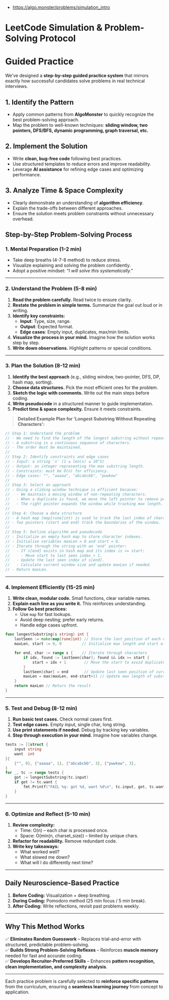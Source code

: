 - https://algo.monster/problems/simulation_intro

# LeetCode Simulation & Problem-Solving Protocol

# Guided Practice

We've designed a **step-by-step guided practice system** that mirrors exactly how successful candidates solve problems in real technical interviews.

## **1. Identify the Pattern**
- Apply common patterns from **AlgoMonster** to quickly recognize the best problem-solving approach.
- Map the problem to well-known techniques: **sliding window, two pointers, DFS/BFS, dynamic programming, graph traversal, etc.**

## **2. Implement the Solution**
- Write **clean, bug-free code** following best practices.
- Use structured templates to reduce errors and improve readability.
- Leverage **AI assistance** for refining edge cases and optimizing performance.

## **3. Analyze Time & Space Complexity**
- Clearly demonstrate an understanding of **algorithm efficiency**.
- Explain the trade-offs between different approaches.
- Ensure the solution meets problem constraints without unnecessary overhead.


## **Step-by-Step Problem-Solving Process**

### **1. Mental Preparation (1-2 min)**
- Take deep breaths (4-7-8 method) to reduce stress.
- Visualize explaining and solving the problem confidently.
- Adopt a positive mindset: *"I will solve this systematically."*

---

### **2. Understand the Problem (5-8 min)**
1. **Read the problem carefully.** Read twice to ensure clarity.
2. **Restate the problem in simple terms.** Summarize the goal out loud or in writing.
3. **Identify key constraints:**
    - **Input**: Type, size, range.
    - **Output**: Expected format.
    - **Edge cases**: Empty input, duplicates, max/min limits.
4. **Visualize the process in your mind.** Imagine how the solution works step by step.
5. **Write down observations.** Highlight patterns or special conditions.

---

### **3. Plan the Solution (8-12 min)**
1. **Identify the best approach** (e.g., sliding window, two-pointer, DFS, DP, hash map, sorting).
2. **Choose data structures.** Pick the most efficient ones for the problem.
3. **Sketch the logic with comments.** Write out the main steps before coding.
4. **Write pseudocode** in a structured manner to guide implementation.
5. **Predict time & space complexity.** Ensure it meets constraints.

> **Detailed Example Plan for 'Longest Substring Without Repeating Characters':**
```go
// Step 1: Understand the problem
// - We need to find the length of the longest substring without repeating characters.
// - A substring is a continuous sequence of characters.
// - The order must be maintained.
//
// Step 2: Identify constraints and edge cases
// - Input: a string 's' (1 ≤ len(s) ≤ 10^5)
// - Output: an integer representing the max substring length.
// - Constraints: must be O(n) for efficiency.
// - Edge cases: "", "aaaaa", "abcabcbb", "pwwkew"
//
// Step 3: Select an approach
// - Using a sliding window technique is efficient because:
//   - We maintain a moving window of non-repeating characters.
//   - When a duplicate is found, we move the left pointer to remove previous instances.
//   - The right pointer expands the window while tracking max length.
//
// Step 4: Choose a data structure
// - A hash map (map[rune]int) is used to track the last index of characters in the substring.
// - Two pointers (start and end) track the boundaries of the window.
//
// Step 5: Outline algorithm and pseudocode
// - Initialize an empty hash map to store character indexes.
// - Initialize variables maxLen = 0 and start = 0.
// - Iterate through the string with an 'end' pointer:
//   - If s[end] exists in hash map and its index is >= start:
//     - Move start to last seen index + 1.
//   - Update the last seen index of s[end].
//   - Calculate current window size and update maxLen if needed.
// - Return maxLen.
```

---

### **4. Implement Efficiently (15-25 min)**
1. **Write clean, modular code.** Small functions, clear variable names.
2. **Explain each line as you write it.** This reinforces understanding.
3. **Follow Go best practices:**
    - Use `map` for fast lookups.
    - Avoid deep nesting; prefer early returns.
    - Handle edge cases upfront.

```go
func longestSubstring(s string) int {
    lastSeen := make(map[rune]int) // Store the last position of each character
    maxLen, start := 0, 0         // Initialize max length and start of window

    for end, char := range s {    // Iterate through characters
        if idx, found := lastSeen[char]; found && idx >= start {
            start = idx + 1        // Move the start to avoid duplicate characters
        }
        lastSeen[char] = end       // Update last seen position of current character
        maxLen = max(maxLen, end-start+1) // Update max length of substring
    }
    return maxLen // Return the result
}
```

---

### **5. Test and Debug (8-12 min)**
1. **Run basic test cases.** Check normal cases first.
2. **Test edge cases.** Empty input, single char, long string.
3. **Use print statements if needed.** Debug by tracking key variables.
4. **Step through execution in your mind.** Imagine how variables change.

```go
tests := []struct {
    input string
    want  int
}{
    {"", 0}, {"aaaaa", 1}, {"abcabcbb", 3}, {"pwwkew", 3},
}
for _, tc := range tests {
    got := longestSubstring(tc.input)
    if got != tc.want {
        fmt.Printf("FAIL %q: got %d, want %d\n", tc.input, got, tc.want)
    }
}
```

---

### **6. Optimize and Reflect (5-10 min)**
1. **Review complexity:**
    - Time: O(n) – each char is processed once.
    - Space: O(min(n, charset_size)) – limited by unique chars.
2. **Refactor for readability.** Remove redundant code.
3. **Write key takeaways:**
    - What worked well?
    - What slowed me down?
    - What will I do differently next time?

---

## **Daily Neuroscience-Based Practice**
1. **Before Coding:** Visualization + deep breathing.
2. **During Coding:** Pomodoro method (25 min focus / 5 min break).
3. **After Coding:** Write reflections, revisit past problems weekly.

---

## **Why This Method Works**
✅ **Eliminates Random Guesswork** – Replaces trial-and-error with structured, predictable problem-solving.  
✅ **Builds Strong Problem-Solving Reflexes** – Reinforces **muscle memory** needed for fast and accurate coding.  
✅ **Develops Recruiter-Preferred Skills** – Enhances **pattern recognition, clean implementation, and complexity analysis**.

---

Each practice problem is carefully selected to **reinforce specific patterns** from the curriculum, ensuring a **seamless learning journey** from concept to application.